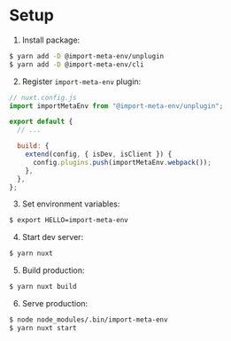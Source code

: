# Setup

1. Install package:

```sh
$ yarn add -D @import-meta-env/unplugin
$ yarn add -D @import-meta-env/cli
```

2. Register `import-meta-env` plugin:

```js
// nuxt.config.js
import importMetaEnv from "@import-meta-env/unplugin";

export default {
  // ...

  build: {
    extend(config, { isDev, isClient }) {
      config.plugins.push(importMetaEnv.webpack());
    },
  },
};
```

3. Set environment variables:

```sh
$ export HELLO=import-meta-env
```

4. Start dev server:

```sh
$ yarn nuxt
```

5. Build production:

```sh
$ yarn nuxt build
```

6. Serve production:

```sh
$ node node_modules/.bin/import-meta-env
$ yarn nuxt start
```
